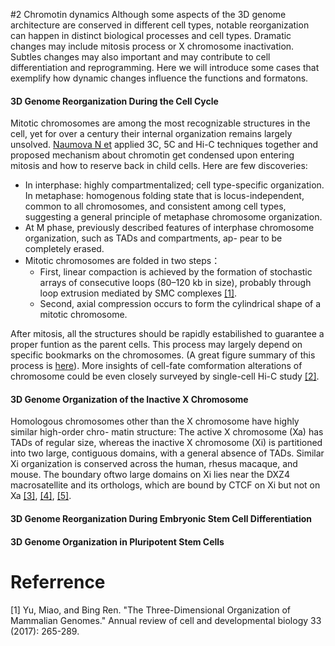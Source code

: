 #2 Chromotin dynamics 
Although some aspects of the 3D genome architecture are conserved in different cell types, notable reorganization can happen in distinct biological processes and cell types. Dramatic changes may include mitosis process or X chromosome inactivation. Subtles changes may also important and may contribute to cell differentiation and reprogramming. Here we will introduce some cases that exemplify how dynamic changes influence the functions and formatons.


#### 3D Genome Reorganization During the Cell Cycle
Mitotic chromosomes are among the most recognizable structures in the cell, yet for over a century their internal organization remains largely unsolved. [Naumova N et](https://www.ncbi.nlm.nih.gov/pubmed/24200812) applied 3C, 5C and Hi-C techniques together and proposed mechanism about chromotin get condensed upon entering mitosis and how to reserve back in child cells. Here are few discoveries:
- In interphase: highly compartmentalized; cell type-specific organization. In metaphase: homogenous folding state that is locus-independent, common to all chromosomes, and consistent among cell types, suggesting a general principle of metaphase chromosome organization.
- At M phase, previously described features of interphase chromosome organization, such as TADs and compartments, ap- pear to be completely erased.
- Mitotic chromosomes are folded in two steps： 
    - First, linear compaction is achieved by the formation of stochastic arrays of consecutive loops (80–120 kb in size), probably through loop extrusion mediated by SMC complexes [[1]](https://elifesciences.org/articles/14864).
    - Second, axial compression occurs to form the cylindrical shape of a mitotic chromosome.

After mitosis, all the structures should be rapidly estabilished to guarantee a proper funtion as the parent cells. This process may largely depend on specific bookmarks on the chromosomes. (A great figure summary of this process is [here](https://epigeneticsandchromatin.biomedcentral.com/articles/10.1186/1756-8935-7-25#Fig1)). More insights of cell-fate comformation alterations of chromosome could be even closely surveyed by single-cell Hi-C study [[2]](https://www.ncbi.nlm.nih.gov/pubmed/28682332).


#### 3D Genome Organization of the Inactive X Chromosome 
Homologous chromosomes other than the X chromosome have highly similar high-order chro- matin structure: The active X chromosome (Xa) has TADs of regular size, whereas the inactive X chromosome (Xi) is partitioned into two large, contiguous domains, with a general absence of TADs. Similar Xi organization is conserved across the human, rhesus macaque, and mouse. The boundary oftwo large domains on Xi lies near the DXZ4 macrosatellite and its orthologs, which are bound by CTCF on Xi but not on Xa [[3]](http://www.pnas.org/content/113/31/E4504/tab-figures-data), [[4]](https://genomebiology.biomedcentral.com/articles/10.1186/gb-2012-13-8-r70), [[5]](https://www.ncbi.nlm.nih.gov/pubmed/25497547).

#### 3D Genome Reorganization During Embryonic Stem Cell Differentiation
#### 3D Genome Organization in Pluripotent Stem Cells



# Referrence 
[1] Yu, Miao, and Bing Ren. "The Three-Dimensional Organization of Mammalian Genomes." Annual review of cell and developmental biology 33 (2017): 265-289.

